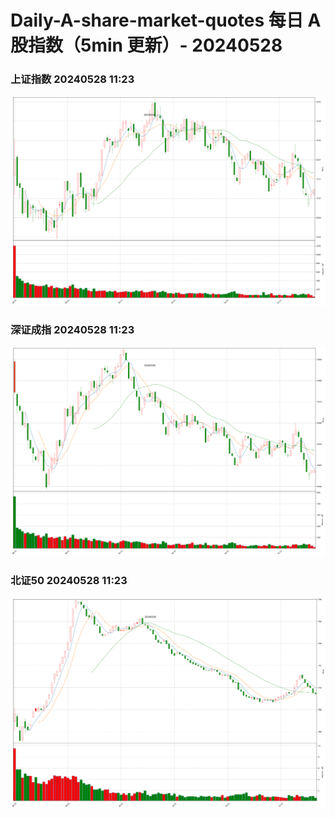 
# Daily-A-share-market-quotes 每日 A 股指数（5min 更新）- 20240528

### 上证指数 20240528 11:23
![](./fig/2024/5/20240528-sh000001.png)

### 深证成指 20240528 11:23
![](./fig/2024/5/20240528-sz399001.png)

### 北证50 20240528 11:23
![](./fig/2024/5/20240528-bj899050.png)
